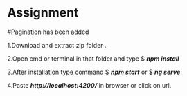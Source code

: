 # Assignment

#Pagination has been added

1.Download and extract zip folder .

2.Open cmd or terminal in that folder and type     $ ***npm install***

3.After installation type command  $ ***npm start***  or $ ***ng serve***

4.Paste ***http://localhost:4200/*** in browser or click on url.
